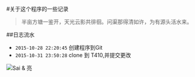 #关于这个程序的一些记录

> 半亩方塘一鉴开，天光云影共徘徊。问渠那得清如许，为有源头活水来。

##日志流水
* `2015-10-28 22:20:45`  创建程序到Git
* `2015-10-31 23:50:28`  clone 到 T410,并提交更改

![Sai & 亮](http://imgsrc.baidu.com/forum/pic/item/a686c9177f3e67092416a0553bc79f3df8dc5502.jpg)
